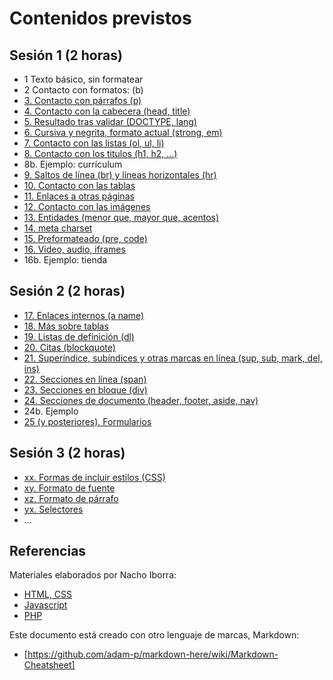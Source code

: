 # Contenidos previstos

## Sesión 1 (2 horas)

 - 1 Texto básico, sin formatear
 - 2 Contacto con formatos: (b)
 - [3. Contacto con párrafos (p)](https://nachoiborraies.github.io/htmlcss/md/es/02b#22-p%C3%A1rrafos-la-etiqueta-p)
 - [4. Contacto con la cabecera (head, title)](https://nachoiborraies.github.io/htmlcss/md/es/02a#221-el-elemento-title)
 - [5. Resultado tras validar (DOCTYPE, lang)](https://nachoiborraies.github.io/htmlcss/md/es/02c)
 - [6. Cursiva y negrita, formato actual (strong, em)](https://nachoiborraies.github.io/htmlcss/md/es/02b#23-resaltado-de-texto-negritas-y-cursivas)
 - [7. Contacto con las listas (ol, ul, li)](https://nachoiborraies.github.io/htmlcss/md/es/02b#4-definici%C3%B3n-de-listas)
 - [8. Contacto con los titulos (h1, h2, ...)](https://nachoiborraies.github.io/htmlcss/md/es/02b#21-encabezados-etiquetas-h1-a-h6)
 - 8b. Ejemplo: currículum 
 - [9. Saltos de línea (br) y líneas horizontales (hr)](https://nachoiborraies.github.io/htmlcss/md/es/02b#56-etiquetas-delimitadoras-br-y-hr)
 - [10. Contacto con las tablas](https://nachoiborraies.github.io/htmlcss/md/es/02d#1-tablas)
 - [11. Enlaces a otras páginas](https://nachoiborraies.github.io/htmlcss/md/es/02d#2-enlaces)
 - [12. Contacto con las imágenes](https://nachoiborraies.github.io/htmlcss/md/es/02d#3-im%C3%A1genes)
 - [13. Entidades (menor que, mayor que, acentos)](https://nachoiborraies.github.io/htmlcss/md/es/02b#25-algunos-s%C3%ADmbolos-especiales)
 - [14. meta charset](https://nachoiborraies.github.io/htmlcss/md/es/02a#22-elementos-de-la-cabecera)
 - [15. Preformateado (pre, code)](https://nachoiborraies.github.io/htmlcss/md/es/02b#52-texto-preformateado-etiquetas-pre-y-code)
 - [16. Video, audio, iframes](https://nachoiborraies.github.io/htmlcss/md/es/02d#4-audio-y-v%C3%ADdeo)
 - 16b. Ejemplo: tienda 


## Sesión 2 (2 horas)

 - [17. Enlaces internos (a name)](https://nachoiborraies.github.io/htmlcss/md/es/02d#23-puntos-de-anclaje-y-enlaces-internos)
 - [18. Más sobre tablas](https://nachoiborraies.github.io/htmlcss/md/es/02d#12-otras-etiquetas-para-tablas)
 - [19. Listas de definición (dl)](https://nachoiborraies.github.io/htmlcss/md/es/02b#44-listas-de-descripci%C3%B3n-etiquetas-dl-dt-y-dd)
 - [20. Citas (blockquote)](https://nachoiborraies.github.io/htmlcss/md/es/02b#51-citas-etiquetas-blockquote-y-q)
 - [21. Superíndice, subíndices y otras marcas en línea (sup, sub, mark, del, ins)](https://nachoiborraies.github.io/htmlcss/md/es/02b#53-sub%C3%ADndices-y-super%C3%ADndices-etiquetas-sup-y-sub)
 - [22. Secciones en línea (span)](https://nachoiborraies.github.io/htmlcss/md/es/02b#24-la-etiqueta-span)
 - [23. Secciones en bloque (div)](https://nachoiborraies.github.io/htmlcss/md/es/02b#32-el-elemento-div)
 - [24. Secciones de documento (header, footer, aside, nav)](https://nachoiborraies.github.io/htmlcss/md/es/02b#3-etiquetas-de-secciones)
 - 24b. Ejemplo
 - [25 (y posteriores). Formularios](https://nachoiborraies.github.io/htmlcss/md/es/02e)


## Sesión 3 (2 horas)

 - [xx. Formas de incluir estilos (CSS)](https://nachoiborraies.github.io/htmlcss/md/es/03a#21-aplicar-los-estilos-a-las-p%C3%A1ginas)
 - [xy. Formato de fuente](https://nachoiborraies.github.io/htmlcss/md/es/03a#31-formato-de-car%C3%A1cter)
 - [xz. Formato de párrafo](https://nachoiborraies.github.io/htmlcss/md/es/03a#32-formato-de-p%C3%A1rrafo)
 - [yx. Selectores](https://nachoiborraies.github.io/htmlcss/md/es/03a#4-los-selectores)
 - ...

## Referencias

Materiales elaborados por Nacho Iborra:

 - [HTML, CSS](https://nachoiborraies.github.io/htmlcss/)
 - [Javascript](https://nachoiborraies.github.io/javascript/)
 - [PHP](https://nachoiborraies.github.io/php/)

Este documento está creado con otro lenguaje de marcas, Markdown:

 - [https://github.com/adam-p/markdown-here/wiki/Markdown-Cheatsheet]
